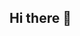 ## Hi there 👋

<!--
*Estudante de Análise e desenvolvimento de sistemas 

Meu nome é Ana Larissa, tenho 17 anos e sou natural de Fortaleza (CE). Estou finalizando o ensino médio com o curso técnico em Análise e Desenvolvimento de Sistemas integrado, com experiência em robótica. 

Sou apaixonada por equipes e educação. Durante o ensino médio, adquiri conhecimentos diversos tanto no ambiente escolar quanto no técnico. Além disso, atividades extracurriculares sempre estiveram presentes em minha trajetória, participei da competição de robótica Stem Racing e hoje, participo da First Robotics Competion (FRC). 



-->
